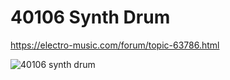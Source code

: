 # 40106 Synth Drum

https://electro-music.com/forum/topic-63786.html

![40106 synth drum](https://electro-music.com/forum/phpbb-files/thumbs/t_synth_drum_567.png)
